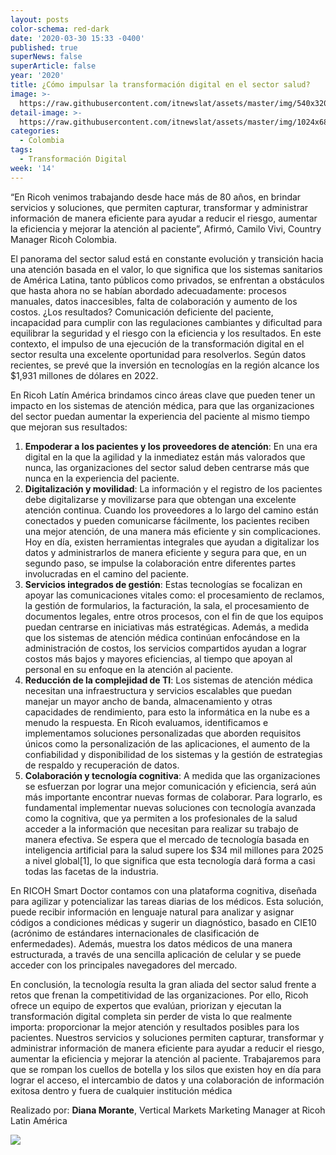 ```yaml
---
layout: posts
color-schema: red-dark
date: '2020-03-30 15:33 -0400'
published: true
superNews: false
superArticle: false
year: '2020'
title: ¿Cómo impulsar la transformación digital en el sector salud?
image: >-
  https://raw.githubusercontent.com/itnewslat/assets/master/img/540x320/Camilo-Vivi-p.jpg
detail-image: >-
  https://raw.githubusercontent.com/itnewslat/assets/master/img/1024x680/Camilo-Vivi-g.jpg
categories:
  - Colombia
tags:
  - Transformación Digital
week: '14'
---
```

“En Ricoh venimos trabajando desde hace más de 80 años, en brindar servicios y soluciones, que permiten capturar, transformar y administrar información de manera eficiente para ayudar a reducir el riesgo, aumentar la eficiencia y mejorar la atención al paciente”, Afirmó, Camilo Vivi, Country Manager Ricoh Colombia.

El panorama del sector salud está en constante evolución y transición hacia una atención basada en el valor, lo que significa que los sistemas sanitarios de América Latina, tanto públicos como privados, se enfrentan a obstáculos que hasta ahora no se habían abordado adecuadamente: procesos manuales, datos inaccesibles, falta de colaboración y aumento de los costos. ¿Los resultados? Comunicación deficiente del paciente, incapacidad para cumplir con las regulaciones cambiantes y dificultad para equilibrar la seguridad y el riesgo con la eficiencia y los resultados. En este contexto, el impulso de una ejecución de la transformación digital en el sector resulta una excelente oportunidad para resolverlos. Según datos recientes, se prevé que la inversión en tecnologías en la región alcance los $1,931 millones de dólares en 2022. 

En Ricoh Latín América brindamos cinco áreas clave que pueden tener un impacto en los sistemas de atención médica, para que las organizaciones del sector puedan aumentar la experiencia del paciente al mismo tiempo que mejoran sus resultados: 

1. **Empoderar a los pacientes y los proveedores de atención**: En una era digital en la que la agilidad y la inmediatez están más valorados que nunca, las organizaciones del sector salud deben centrarse más que nunca en la experiencia del paciente.  
1. **Digitalización y movilidad**: La información y el registro de los pacientes debe digitalizarse y movilizarse para que obtengan una excelente atención continua. Cuando los proveedores a lo largo del camino están conectados y pueden comunicarse fácilmente, los pacientes reciben una mejor atención, de una manera más eficiente y sin complicaciones. Hoy en día, existen herramientas integrales que ayudan a digitalizar los datos y administrarlos de manera eficiente y segura para que, en un segundo paso, se impulse la colaboración entre diferentes partes involucradas en el camino del paciente.
1. **Servicios integrados de gestión**: Estas tecnologías se focalizan en apoyar las comunicaciones vitales como: el procesamiento de reclamos, la gestión de formularios, la facturación, la sala, el procesamiento de documentos legales, entre otros procesos, con el fin de que los equipos puedan centrarse en iniciativas más estratégicas. Además, a medida que los sistemas de atención médica continúan enfocándose en la administración de costos, los servicios compartidos ayudan a lograr costos más bajos y mayores eficiencias, al tiempo que apoyan al personal en su enfoque en la atención al paciente.
1. **Reducción de la complejidad de TI**: Los sistemas de atención médica necesitan una infraestructura y servicios escalables que puedan manejar un mayor ancho de banda, almacenamiento y otras capacidades de rendimiento, para esto la informática en la nube es a menudo la respuesta. En Ricoh evaluamos, identificamos e implementamos soluciones personalizadas que aborden requisitos únicos como la personalización de las aplicaciones, el aumento de la confiabilidad y disponibilidad de los sistemas y la gestión de estrategias de respaldo y recuperación de datos. 
1. **Colaboración y tecnología cognitiva**: A medida que las organizaciones se esfuerzan por lograr una mejor comunicación y eficiencia, será aún más importante encontrar nuevas formas de colaborar. Para lograrlo, es fundamental implementar nuevas soluciones con tecnología avanzada como la cognitiva, que ya permiten a los profesionales de la salud acceder a la información que necesitan para realizar su trabajo de manera efectiva. Se espera que el mercado de tecnología basada en inteligencia artificial para la salud supere los $34 mil millones para 2025 a nivel global[1], lo que significa que esta tecnología dará forma a casi todas las facetas de la industria.

En RICOH Smart Doctor contamos con una plataforma cognitiva, diseñada para agilizar y potencializar las tareas diarias de los médicos. Esta solución, puede recibir información en lenguaje natural para analizar y asignar códigos a condiciones médicas y sugerir un diagnóstico, basado en CIE10 (acrónimo de estándares internacionales de clasificación de enfermedades). Además, muestra los datos médicos de una manera estructurada, a través de una sencilla aplicación de celular y se puede acceder con los principales navegadores del mercado.

En conclusión, la tecnología resulta la gran aliada del sector salud frente a retos que frenan la competitividad de las organizaciones. Por ello, Ricoh ofrece un equipo de expertos que evalúan, priorizan y ejecutan la transformación digital completa sin perder de vista lo que realmente importa: proporcionar la mejor atención y resultados posibles para los pacientes. Nuestros servicios y soluciones permiten capturar, transformar y administrar información de manera eficiente para ayudar a reducir el riesgo, aumentar la eficiencia y mejorar la atención al paciente. Trabajaremos para que se rompan los cuellos de botella y los silos que existen hoy en día para lograr el acceso, el intercambio de datos y una colaboración de información exitosa dentro y fuera de cualquier institución médica

Realizado por: **Diana Morante**, Vertical Markets Marketing Manager at Ricoh Latin América

<img src="https://tracker.metricool.com/c3po.jpg?hash=56f88a41e39ab42c063cc51676587a04"/>